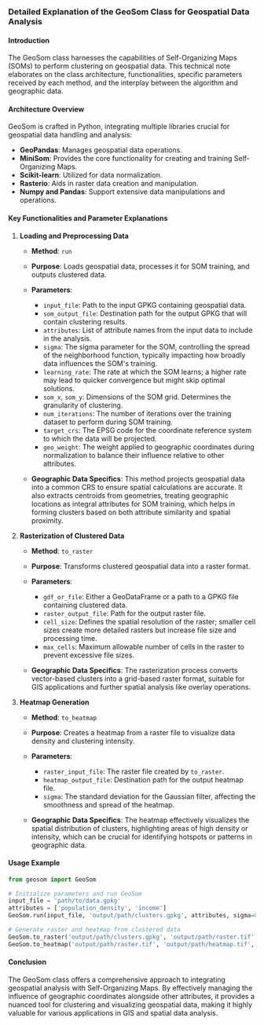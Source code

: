 ### Detailed Explanation of the GeoSom Class for Geospatial Data Analysis

#### Introduction
The GeoSom class harnesses the capabilities of Self-Organizing Maps (SOMs) to perform clustering on geospatial data. This technical note elaborates on the class architecture, functionalities, specific parameters received by each method, and the interplay between the algorithm and geographic data.

#### Architecture Overview
GeoSom is crafted in Python, integrating multiple libraries crucial for geospatial data handling and analysis:

- **GeoPandas**: Manages geospatial data operations.
- **MiniSom**: Provides the core functionality for creating and training Self-Organizing Maps.
- **Scikit-learn**: Utilized for data normalization.
- **Rasterio**: Aids in raster data creation and manipulation.
- **Numpy and Pandas**: Support extensive data manipulations and operations.

#### Key Functionalities and Parameter Explanations

1. **Loading and Preprocessing Data**
   - **Method**: `run`
   - **Purpose**: Loads geospatial data, processes it for SOM training, and outputs clustered data.
   - **Parameters**:
     - `input_file`: Path to the input GPKG containing geospatial data.
     - `som_output_file`: Destination path for the output GPKG that will contain clustering results.
     - `attributes`: List of attribute names from the input data to include in the analysis.
     - `sigma`: The sigma parameter for the SOM, controlling the spread of the neighborhood function, typically impacting how broadly data influences the SOM's training.
     - `learning_rate`: The rate at which the SOM learns; a higher rate may lead to quicker convergence but might skip optimal solutions.
     - `som_x`, `som_y`: Dimensions of the SOM grid. Determines the granularity of clustering.
     - `num_iterations`: The number of iterations over the training dataset to perform during SOM training.
     - `target_crs`: The EPSG code for the coordinate reference system to which the data will be projected.
     - `geo_weight`: The weight applied to geographic coordinates during normalization to balance their influence relative to other attributes.

   - **Geographic Data Specifics**: This method projects geospatial data into a common CRS to ensure spatial calculations are accurate. It also extracts centroids from geometries, treating geographic locations as integral attributes for SOM training, which helps in forming clusters based on both attribute similarity and spatial proximity.

2. **Rasterization of Clustered Data**
   - **Method**: `to_raster`
   - **Purpose**: Transforms clustered geospatial data into a raster format.
   - **Parameters**:
     - `gdf_or_file`: Either a GeoDataFrame or a path to a GPKG file containing clustered data.
     - `raster_output_file`: Path for the output raster file.
     - `cell_size`: Defines the spatial resolution of the raster; smaller cell sizes create more detailed rasters but increase file size and processing time.
     - `max_cells`: Maximum allowable number of cells in the raster to prevent excessive file sizes.

   - **Geographic Data Specifics**: The rasterization process converts vector-based clusters into a grid-based raster format, suitable for GIS applications and further spatial analysis like overlay operations.

3. **Heatmap Generation**
   - **Method**: `to_heatmap`
   - **Purpose**: Creates a heatmap from a raster file to visualize data density and clustering intensity.
   - **Parameters**:
     - `raster_input_file`: The raster file created by `to_raster`.
     - `heatmap_output_file`: Destination path for the output heatmap file.
     - `sigma`: The standard deviation for the Gaussian filter, affecting the smoothness and spread of the heatmap.

   - **Geographic Data Specifics**: The heatmap effectively visualizes the spatial distribution of clusters, highlighting areas of high density or intensity, which can be crucial for identifying hotspots or patterns in geographic data.

#### Usage Example
```python
from geosom import GeoSom

# Initialize parameters and run GeoSom
input_file = 'path/to/data.gpkg'
attributes = ['population_density', 'income']
GeoSom.run(input_file, 'output/path/clusters.gpkg', attributes, sigma=0.5, learning_rate=0.1, som_x=20, som_y=20, num_iterations=500, target_crs=4326, geo_weight=0.8)

# Generate raster and heatmap from clustered data
GeoSom.to_raster('output/path/clusters.gpkg', 'output/path/raster.tif', cell_size=0.001)
GeoSom.to_heatmap('output/path/raster.tif', 'output/path/heatmap.tif', sigma=1)
```

#### Conclusion
The GeoSom class offers a comprehensive approach to integrating geospatial analysis with Self-Organizing Maps. By effectively managing the influence of geographic coordinates alongside other attributes, it provides a nuanced tool for clustering and visualizing geospatial data, making it highly valuable for various applications in GIS and spatial data analysis.
